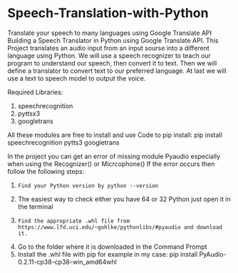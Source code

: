 # Speech-Translation-with-Python
Translate your speech to many languages using Google Translate API
Building a Speech Translator in Python using Google Translate API.
This Project translates an audio input from an input sourse into a different language using Python.
We will use a speech recognizer to teach our program to understand our speech, then convert it to text.
Then we will define a translator to convert text to our preferred language.
At last we will use a text to speech model to output the voice.

Required Libraries:
1. speechrecognition
2. pyttsx3
3. googletrans

All these modules are free to install and use
Code to pip install:
pip install speechrecognition pytts3 googletrans

 In the project you can get an error of missing module Pyaudio especially when using the Recognizer() or Micrcophone()
 If the error occurs then follow the following steps:
 1. 	Find your Python version by python --version 
 2.	The easiest way to check either you have 64 or 32 Python just open it in the terminal
 3. 	Find the appropriate .whl file from https://www.lfd.uci.edu/~gohlke/pythonlibs/#pyaudio and download it.
 4.	  Go to the folder where it is downloaded in the Command Prompt
 5.	  Install the .whl file with pip for example in my case:
		  pip install PyAudio-0.2.11-cp38-cp38-win_amd64whl
